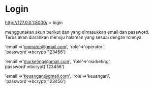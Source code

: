 # Login

http://127.0.0.1:8000/ = login

menggunakan akun berikut dan yang dimasukkan email dan password. Terus akan diarahkan menuju halaman yang sesuai dengan rolenya.

'email'=>'operator@gmail.com',
'role'=>'operator',
'password'=>bcrypt('123456')

'email'=>'marketing@gmail.com',
'role'=>'marketing',
password'=>bcrypt('123456')

'email'=>'keuangan@gmail.com',
'role'=>'keuangan',
'password'=>bcrypt('123456')
